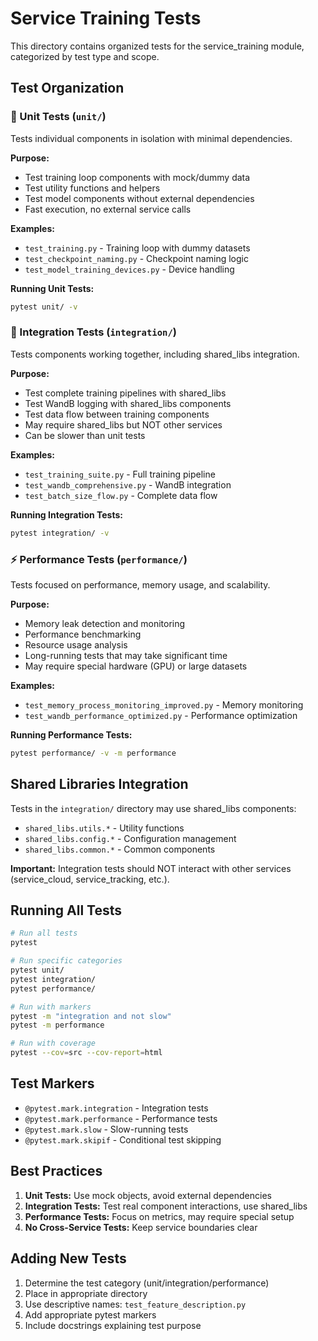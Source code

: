 # Service Training Tests

This directory contains organized tests for the service_training module, categorized by test type and scope.

## Test Organization

### 🧩 Unit Tests (`unit/`)

Tests individual components in isolation with minimal dependencies.

**Purpose:**

- Test training loop components with mock/dummy data
- Test utility functions and helpers
- Test model components without external dependencies
- Fast execution, no external service calls

**Examples:**

- `test_training.py` - Training loop with dummy datasets
- `test_checkpoint_naming.py` - Checkpoint naming logic
- `test_model_training_devices.py` - Device handling

**Running Unit Tests:**

```bash
pytest unit/ -v
```

### 🔗 Integration Tests (`integration/`)

Tests components working together, including shared_libs integration.

**Purpose:**

- Test complete training pipelines with shared_libs
- Test WandB logging with shared_libs components
- Test data flow between training components
- May require shared_libs but NOT other services
- Can be slower than unit tests

**Examples:**

- `test_training_suite.py` - Full training pipeline
- `test_wandb_comprehensive.py` - WandB integration
- `test_batch_size_flow.py` - Complete data flow

**Running Integration Tests:**

```bash
pytest integration/ -v
```

### ⚡ Performance Tests (`performance/`)

Tests focused on performance, memory usage, and scalability.

**Purpose:**

- Memory leak detection and monitoring
- Performance benchmarking
- Resource usage analysis
- Long-running tests that may take significant time
- May require special hardware (GPU) or large datasets

**Examples:**

- `test_memory_process_monitoring_improved.py` - Memory monitoring
- `test_wandb_performance_optimized.py` - Performance optimization

**Running Performance Tests:**

```bash
pytest performance/ -v -m performance
```

## Shared Libraries Integration

Tests in the `integration/` directory may use shared_libs components:

- `shared_libs.utils.*` - Utility functions
- `shared_libs.config.*` - Configuration management
- `shared_libs.common.*` - Common components

**Important:** Integration tests should NOT interact with other services (service_cloud, service_tracking, etc.).

## Running All Tests

```bash
# Run all tests
pytest

# Run specific categories
pytest unit/
pytest integration/
pytest performance/

# Run with markers
pytest -m "integration and not slow"
pytest -m performance

# Run with coverage
pytest --cov=src --cov-report=html
```

## Test Markers

- `@pytest.mark.integration` - Integration tests
- `@pytest.mark.performance` - Performance tests
- `@pytest.mark.slow` - Slow-running tests
- `@pytest.mark.skipif` - Conditional test skipping

## Best Practices

1. **Unit Tests:** Use mock objects, avoid external dependencies
2. **Integration Tests:** Test real component interactions, use shared_libs
3. **Performance Tests:** Focus on metrics, may require special setup
4. **No Cross-Service Tests:** Keep service boundaries clear

## Adding New Tests

1. Determine the test category (unit/integration/performance)
2. Place in appropriate directory
3. Use descriptive names: `test_feature_description.py`
4. Add appropriate pytest markers
5. Include docstrings explaining test purpose
